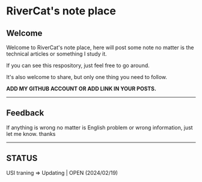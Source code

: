 # RiverCat's note place

## Welcome

Welcome to RiverCat's note place, here will post some note no matter is the technical articles or something I study it.

If you can see this respository, just feel free to go around.

It's also welcome to share, but only one thing you need to follow.

**ADD MY GITHUB ACCOUNT OR ADD LINK IN YOUR POSTS.**

---

## Feedback

If anything is wrong no matter is English problem or wrong information, just let me know. thanks

---

## STATUS

USI traning => Updating | OPEN (2024/02/19)

